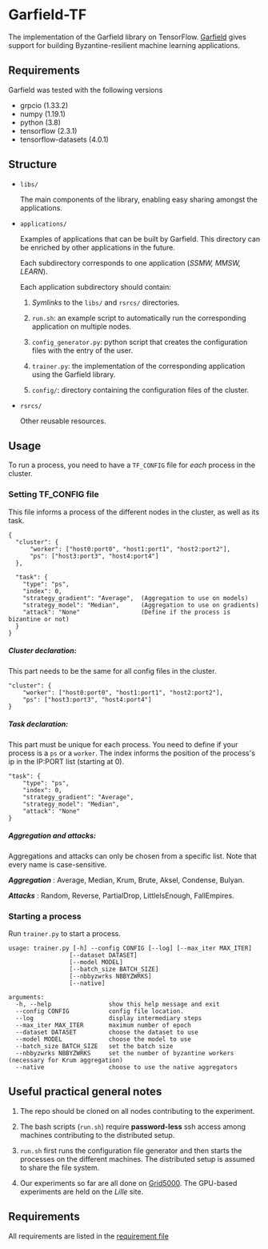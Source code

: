 # Garfield-TF

The implementation of the Garfield library on TensorFlow. [Garfield](https://arxiv.org/abs/2010.05888) gives support for building Byzantine-resilient machine learning applications.

## Requirements

Garfield was tested with the following versions

- grpcio (1.33.2)
- numpy (1.19.1)
- python (3.8)
- tensorflow (2.3.1)
- tensorflow-datasets (4.0.1)

## Structure

- `libs/`

  The main components of the library, enabling easy sharing amongst the applications.

- `applications/`

  Examples of applications that can be built by Garfield. This directory can be enriched by other applications in the future.

  Each subdirectory corresponds to one application (_SSMW, MMSW, LEARN_).

  Each application subdirectory should contain:

  1.  _Symlinks_ to the `libs/` and `rsrcs/` directories.

  2.  `run.sh`: an example script to automatically run the corresponding application on multiple nodes.

  3.  `config_generator.py`: python script that creates the configuration files with the entry of the user.

  4.  `trainer.py`: the implementation of the corresponding application using the Garfield library.

  5.  `config/`: directory containing the configuration files of the cluster.

- `rsrcs/`

  Other reusable resources.

## Usage

To run a process, you need to have a `TF_CONFIG` file for _each_ process in the cluster.

### Setting TF_CONFIG file

This file informs a process of the different nodes in the cluster, as well as its task.

```
{
  "cluster": {
      "worker": ["host0:port0", "host1:port1", "host2:port2"],
      "ps": ["host3:port3", "host4:port4"]
  },

  "task": {
    "type": "ps",
    "index": 0,
    "strategy_gradient": "Average",  (Aggregation to use on models)
    "strategy_model": "Median",      (Aggregation to use on gradients)
    "attack": "None"                 (Define if the process is bizantine or not)
  }
}
```

##### Cluster declaration:

This part needs to be the same for all config files in the cluster.

```
"cluster": {
    "worker": ["host0:port0", "host1:port1", "host2:port2"],
    "ps": ["host3:port3", "host4:port4"]
}
```

##### Task declaration:

This part must be unique for each process. You need to define if your process is a `ps` or a `worker`. The index informs the position of the process's ip in the IP:PORT list (starting at 0).

```
"task": {
    "type": "ps",
    "index": 0,
    "strategy_gradient": "Average",
    "strategy_model": "Median",
    "attack": "None"
}
```

##### Aggregation and attacks:

Aggregations and attacks can only be chosen from a specific list. Note that every name is case-sensitive.

**_Aggregation_** : Average, Median, Krum, Brute, Aksel, Condense, Bulyan.

**_Attacks_** : Random, Reverse, PartialDrop, LittleIsEnough, FallEmpires.

### Starting a process

Run `trainer.py` to start a process.

```
usage: trainer.py [-h] --config CONFIG [--log] [--max_iter MAX_ITER]
                 [--dataset DATASET]
                 [--model MODEL]
                 [--batch_size BATCH_SIZE]
                 [--nbbyzwrks NBBYZWRKS]
                 [--native]

arguments:
  -h, --help                show this help message and exit
  --config CONFIG           config file location.
  --log                     display intermediary steps
  --max_iter MAX_ITER       maximum number of epoch
  --dataset DATASET         choose the dataset to use
  --model MODEL             choose the model to use
  --batch_size BATCH_SIZE   set the batch size
  --nbbyzwrks NBBYZWRKS     set the number of byzantine workers (necessary for Krum aggregation)
  --native                  choose to use the native aggregators

```

## Useful practical general notes

1. The repo should be cloned on all nodes contributing to the experiment.

2. The bash scripts (`run.sh`) require **password-less** ssh access among machines contributing to the distributed setup.

3. `run.sh` first runs the configuration file generator and then starts the processes on the different machines. The distributed setup is assumed to share the file system.

4. Our experiments so far are all done on [Grid5000](https://www.grid5000.fr). The GPU-based experiments are held on the _Lille_ site.

## Requirements

All requirements are listed in the [requirement file](https://github.com/LPD-EPFL/Garfield/blob/master/tensorflow_impl/requirements.txt)

